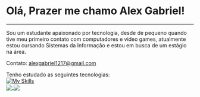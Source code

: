 <h1>Olá, Prazer me chamo Alex Gabriel!</h1>
<hr>

Sou um estudante apaixonado por tecnologia, desde de pequeno quando tive meu primeiro contato com computadores e video games, atualmente estou cursando Sistemas da Informação e estou em busca de um estágio na área.

Contato: alexgabriel1217@gmail.com

Tenho estudado as seguintes tecnologias: <br>
[![My Skills](https://skillicons.dev/icons?i=cs,js,ts,nodejs,react)](https://skillicons.dev)<br>
<a href="#">
  <img align="center" src="https://github-readme-stats.vercel.app/api/top-langs/?username=AlexGabrielSilveira&layout=compact&langs_count=7&theme=tokyonight" />
</a>
<a href="#">
  <img align="center" src="https://github-readme-stats.vercel.app/api?username=AlexGabrielSilveira&theme=tokyonight" />
</a>
